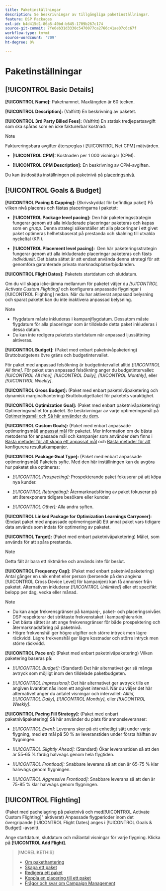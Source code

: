 ```yaml
---
title: Paketinställningar
description: Se beskrivningar av tillgängliga paketinställningar.
feature: DSP Packages
exl-id: b4d415d1-86a5-40bd-b645-1709b267c174
source-git-commit: 7fe6eb31d3330c5470077ca2766c41ae07c6c67f
workflow-type: tm+mt
source-wordcount: '709'
ht-degree: 0%

---
```


# Paketinställningar

## [!UICONTROL Basic Details]

**[!UICONTROL Name]:** Paketnamnet. Maxlängden är 60 tecken.

**[!UICONTROL Description]:** (Valfritt) En beskrivning av paketet.

**[!UICONTROL 3rd Party Billed Fees]:** (Valfritt) En statisk tredjepartsavgift som ska spåras som en icke fakturerbar kostnad:

>[!NOTE]
>
>Faktureringsbara avgifter återspeglas i [!UICONTROL Net CPM] mätvärden.
* **[!UICONTROL CPM]:** Kostnaden per 1 000 visningar (CPM).

* **[!UICONTROL CPM Description]:** En beskrivning av CPM-avgiften.

Du kan åsidosätta inställningen på paketnivå på [placeringsnivå](/help/dsp/campaign-management/placements/placement-settings.md).

## [!UICONTROL Goals & Budget]

**[!UICONTROL Pacing & Capping]:** (Skrivskyddat för befintliga paket) På vilken nivå placeras och fästas placeringarna i paketet:

* **[!UICONTROL Package level pacing]:** Den här paketeringsstrategin fungerar genom att alla inkluderade placeringar paketeras och kapas som en *grupp*. Denna strategi säkerställer att alla placeringar i ett givet paket optimeras helhetsbaserat på prestanda och skalning till utvalda nyckeltal (KPI).

* **[!UICONTROL Placement level pacing]:**  Den här paketeringsstrategin fungerar genom att alla inkluderade placeringar paketeras och fästs *individuellt*. Det bästa sättet är att endast använda denna strategi för att genomföra garanterade privata marknadsplatserbjudanden.

**[!UICONTROL Flight Dates]:** Paketets startdatum och slutdatum.

Om du vill skapa icke-jämna mellanrum för paketet väljer du *[!UICONTROL *Activate Custom Flighting]** och konfigurera anpassade flygningar i [!UICONTROL Flighting] nedan. När du har aktiverat anpassad belysning och sparat paketet kan du inte inaktivera anpassad belysning.

>[!NOTE]
>
>* Flygdatum måste inkluderas i kampanjflygdatum. Dessutom måste flygdatum för alla placeringar som är tilldelade detta paket inkluderas i dessa datum.
> * Du kan inte redigera paketets startdatum när anpassad ljussättning aktiveras.


**[!UICONTROL Budget]:** (Paket med enbart paketnivåpaketering) Bruttobudgetens övre gräns och budgetintervallet.

För paket med anpassad felsökning är budgetintervallet alltid *[!UICONTROL All time]*. För paket utan anpassad felsökning anger du budgetintervallet: *[!UICONTROL All time],* *[!UICONTROL Daily],* *[!UICONTROL Monthly],* eller *[!UICONTROL Weekly]*.

**[!UICONTROL Gross Budget]:** (Paket med enbart paketnivåpaketering och dynamisk marginalhantering) Bruttobudgettaket för paketets varaktighet.

**[!UICONTROL Optimization Goal]:** (Paket med enbart paketnivåpaketering) Optimeringsmålet för paketet. Se beskrivningar av varje optimeringsmål på [Optimeringsmål och Så här använder du dem](/help/dsp/optimization/optimization-goals.md).

**[!UICONTROL Custom Goals]:** (Paket med enbart anpassade optimeringsmål) [anpassat mål](/help/dsp/optimization/custom-goal-about.md) för paketet. Mer information om de bästa metoderna för anpassade mål och kampanjer som använder dem finns i  [Bästa metoder för att skapa ett anpassat mål](/help/dsp/optimization/custom-goal-best-practices.md) och [Bästa metoder för att konfigurera resultatkampanjer](/help/dsp/optimization/campaign-best-practices-performance.md).

**[!UICONTROL Package Goal Type]:** (Paket med enbart anpassade optimeringsmål) Paketets syfte. Med den här inställningen kan du avgöra hur paketet ska optimeras:

* *[!UICONTROL Prospecting]:* Prospekterande paket fokuserar på att köpa nya kunder.

* *[!UICONTROL Retargeting]:* Återmarknadsföring av paket fokuserar på att återexponera tidigare besökare eller kunder.

* *[!UICONTROL Other]:* Alla andra syften.

**[!UICONTROL Linked Package for Optimization Learnings Carryover]:** (Endast paket med anpassade optimeringsmål) Ett annat paket vars tidigare data används som indata för optimering av paketet.

**[!UICONTROL Target]:** (Paket med enbart paketnivåpaketering) Målet, som används för att spåra prestanda.

>[!NOTE]
>
>Detta fält är bara ett riktmärke och används inte för beslut.

**[!UICONTROL Frequency Cap]:** (Paket med enbart paketnivåpaketering) Antal gånger en unik enhet eller person (beroende på den angivna [!UICONTROL Cross Device Level] för kampanjen) kan få annonser från paketet. Alternativen inkluderar *[!UICONTROL Unlimited]* eller ett specifikt belopp per dag, vecka eller månad.

>[!NOTE]
>
>* Du kan ange frekvensgränser på kampanj-, paket- och placeringsnivåer. DSP respekterar det striktaste frekvenstaket i kampanjhierarkin.
>* Det bästa sättet är att ange frekvensgränser för både prospektering och återmarknadsföring på paketnivå.
> * Högre frekvenshål ger högre utgifter och större intryck men lägre räckvidd. Lägre frekvenshål ger lägre kostnader och större intryck men större räckvidd.


**[!UICONTROL Pace on]:** (Paket med enbart paketnivåpaketering) Vilken paketering baseras på:

* *[!UICONTROL Budget]:* (Standard) Det här alternativet ger så många avtryck som möjligt inom den tilldelade paketbudgeten.

* *[!UICONTROL Impressions]:* Det här alternativet ger avtryck tills en angiven kvantitet nås inom ett angivet intervall. När du väljer det här alternativet anger du antalet visningar och intervallet: *Alltid,* *[!UICONTROL Daily],* *[!UICONTROL Monthly],* eller *[!UICONTROL Weekly]*.

**[!UICONTROL Pacing Fill Strategy]:** (Paket med enbart paketnivåpaketering) Så här använder du plats för annonsleveranser:

* *[!UICONTROL Even]:* Leverans sker på ett enhetligt sätt under varje flygning, med ett mål på 50 % av leveranstiden under första hälften av flygningen.

* *[!UICONTROL Slightly Ahead]:* (Standard) Ökar leveranstiden så att den är 55-65 % färdig halvvägs genom hela flygtiden.

<!-- replaced with ASAP -->
* *[!UICONTROL Frontload]:* Snabbare leverans så att den är 65-75 % klar halvvägs genom flygningen.

* *[!UICONTROL Aggressive Frontload]:* Snabbare leverans så att den är 75-85 % klar halvvägs genom flygningen.

## [!UICONTROL Flighting]

(Paket med pachelagring på paketnivå och med[!UICONTROL Activate Custom Flighting]&quot; aktiverat) Anpassade flygperioder inom det övergripande [!UICONTROL Flight Dates] anges i [!UICONTROL Goals & Budget] -avsnitt.

Ange startdatum, slutdatum och målantal visningar för varje flygning. Klicka på **[!UICONTROL Add Flight]**.

>[!MORELIKETHIS]
>
>* [Om pakethantering](package-about.md)
>* [Skapa ett paket](package-create.md)
>* [Redigera ett paket](package-edit.md)
>* [Koppla en placering till ett paket](package-attach-placement.md)
>* [Frågor och svar om Campaign Management](/help/dsp/campaign-management/campaign-management-faq.md)

